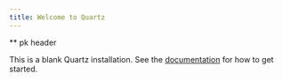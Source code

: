 ```yaml
---
title: Welcome to Quartz
---
```



** pk header

This is a blank Quartz installation.
See the [documentation](https://quartz.jzhao.xyz) for how to get started.
